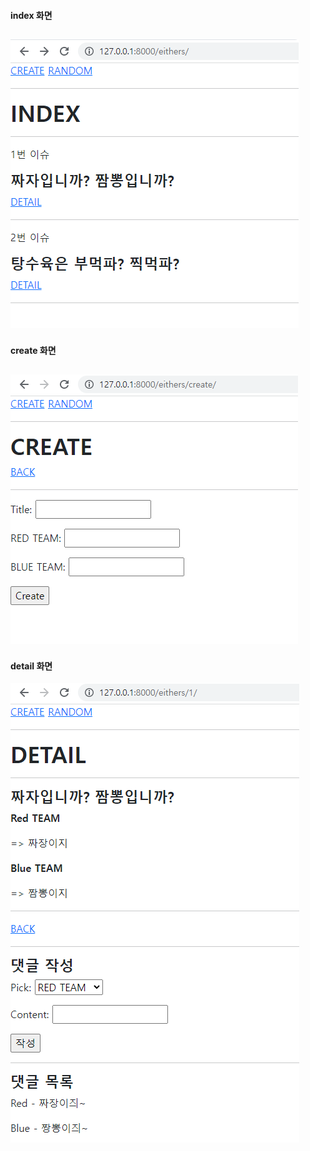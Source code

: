 #### index 화면
![ex_screenshot](./3_3_1.PNG)
---

#### create 화면
![ex_screenshot](./3_3_2.PNG)
---

#### detail 화면
![ex_screenshot](./3_3_3.PNG)
